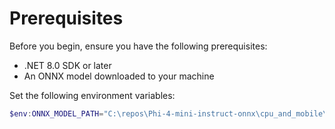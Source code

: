 # Prerequisites

Before you begin, ensure you have the following prerequisites:

- .NET 8.0 SDK or later
- An ONNX model downloaded to your machine

Set the following environment variables:

```powershell
$env:ONNX_MODEL_PATH="C:\repos\Phi-4-mini-instruct-onnx\cpu_and_mobile\cpu-int4-rtn-block-32-acc-level-4" # Replace with your model path
```
